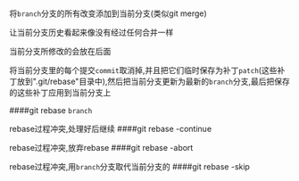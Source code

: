 <!-- ####git rebase -i HEAD~`numberofcommit`
-i 是交互模式 -->

##

将`branch`分支的所有改变添加到当前分支(类似git merge)

让当前分支历史看起来像没有经过任何合并一样

当前分支所修改的会放在后面

将当前分支里的每个提交`commit`取消掉,并且把它们临时保存为补丁`patch`(这些补丁放到".git/rebase"目录中),然后把当前分支更新为最新的`branch`分支,最后把保存的这些补丁应用到当前分支上 

####git rebase `branch`

rebase过程冲突,处理好后继续
####git rebase -continue

rebase过程冲突,放弃rebase
####git rebase -abort

rebase过程冲突,用`branch`分支取代当前分支的
####git rebase -skip
